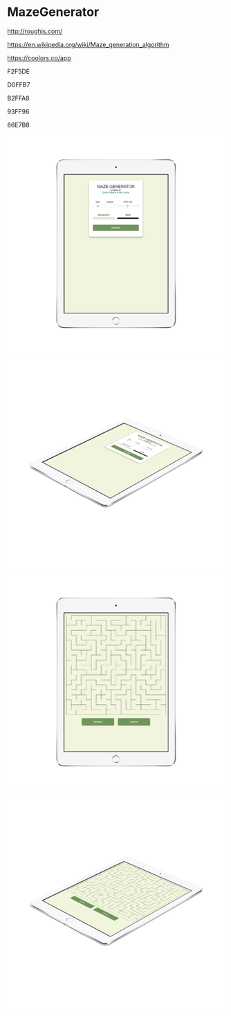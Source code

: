 # MazeGenerator



http://roughjs.com/

https://en.wikipedia.org/wiki/Maze_generation_algorithm

https://coolors.co/app




F2F5DE

D0FFB7

B2FFA8

93FF96

86E7B8





![alt text](https://github.com/dylanro/MazeGenerator/blob/master/ipadhome2.png "Ipad")
![alt text](https://github.com/dylanro/MazeGenerator/blob/master/ipadhome2side.png "Ipad")
![alt text](https://github.com/dylanro/MazeGenerator/blob/master/ipadmaze.png "Ipad")
![alt text](https://github.com/dylanro/MazeGenerator/blob/master/ipadmazeside.png "Ipad")

